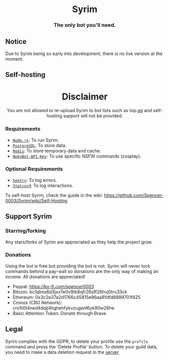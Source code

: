 <div align="center">
    <h1>Syrim</h1>
    <h3>The only bot you'll need.</h3>
</div>

## Notice
Due to Syrim being so early into development, there is no live version at the moment.

## Self-hosting
<div align="center">
    <h1>Disclaimer</h1>
    You are not allowed to re-upload Syrim to bot lists such as top.gg and self-hosting support will not be provided.
</div>

### Requirements
- [`Node.js`]: To run Syrim.
- [`PostgreSQL`]: To store data.
- [`Redis`]: To store temporary data and cache.
- [`NekoBot-API-Key`]: To use specific NSFW commands (cosplay).

### Optional Requirements
- [`Sentry`]: To log errors.
- [`Statcord`]: To log interactions.

To self-host Syrim, check the guide in the wiki: https://github.com/Spencer-0003/Syrim/wiki/Self-Hosting

## Support Syrim

### Starring/forking
Any stars/forks of Syrim are appreciated as they help the project grow. 

### Donations
Using the bot is free but providing the bot is not. Syrim will never lock commands behind a pay-wall so donations are the only way of making an income. All donations are appreciated!

- Paypal: https://ko-fi.com/spencer0003
- Bitcoin: bc1qlms6d3jxx7e0v9tk8qfr26sff26hvj0trx33ck
- Ethereum: 0x3c2e37a2d1766c45815e96aa91dfd8999701f425
- Cronos (CRO Network): cro1t0t4ned4dqlj4hgtwhfykvzugwtl6yk90w26he
- Basic Attention Token: Donate through Brave

## Legal
Syrim complies with the GDPR, to delete your profile use the `profile` command and press the 'Delete Profile' button.
To delete your guild data, you need to make a data deletion request in the [server](https://discord.gg/P5T7MQvPEG)

<!----------------- LINKS --------------->
[`nekobot-api-key`]: https://www.nekobot.xyz/
[`node.js`]: https://nodejs.org/en/download/current/
[`postgresql`]: https://www.postgresql.org/download/
[`redis`]: https://redis.io/download/
[`sentry`]: https://sentry.io/
[`statcord`]: https://statcord.com/
